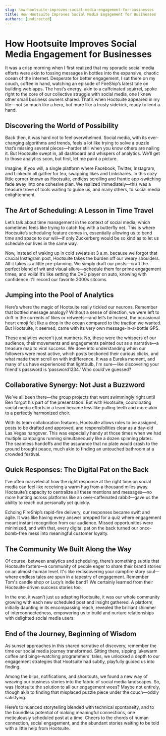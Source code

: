 ```yaml
---
slug: how-hootsuite-improves-social-media-engagement-for-businesses
title: How Hootsuite Improves Social Media Engagement for Businesses
authors: [undirected]
---
```


# How Hootsuite Improves Social Media Engagement for Businesses

It was a crisp morning when I first realized that my sporadic social media efforts were akin to tossing messages in bottles into the expansive, chaotic ocean of the internet. Desperate for better engagement, I sat there on my couch, coffee in hand, watching an episode of FireShip’s latest tale on building web apps. The host’s energy, akin to a caffeinated squirrel, spoke right to the core of our collective struggle with social media, one I knew other small business owners shared. That’s when Hootsuite appeared in my life—not so much like a hero, but more like a trusty sidekick, ready to lend a hand.

## Discovering the World of Possibility

Back then, it was hard not to feel overwhelmed. Social media, with its ever-changing algorithms and trends, feels a lot like trying to solve a puzzle that’s missing several pieces—harder still when you know others are nailing it. But Hootsuite swept in, all dashboard and whispers of analytics. We’ll get to those analytics soon, but first, let me paint a picture.

Imagine, if you will, a single platform where Facebook, Twitter, Instagram, and LinkedIn all gather for tea, swapping likes and Linkshares. In this cozy little corner known as Hootsuite, endless scrolling and frantic app-switching fade away into one cohesive plan. We realized immediately—this was a treasure trove of tools waiting to guide us, and many others, to social media enlightenment.

## The Art of Scheduling: A Lesson in Time Travel

Let’s talk about time management in the context of social media, which sometimes feels like trying to catch fog with a butterfly net. This is where Hootsuite’s scheduling feature comes in, essentially allowing us to bend time and space to our will—if only Zuckerberg would be so kind as to let us schedule our lives in the same way.

Now, instead of waking up in cold sweats at 3 a.m. because we forgot that crucial Instagram post, Hootsuite takes the burden off our weary shoulders. All it takes is a little pre-planning. We simply draft our posts—craft the perfect blend of wit and visual allure—schedule them for prime engagement times, and voilà! It’s like setting the DVD player on auto, knowing with confidence it'll record our favorite 2000s sitcoms.

## Jumping into the Pool of Analytics

Here’s where the magic of Hootsuite really tickled our neurons. Remember that bottled message analogy? Without a sense of direction, we were left to drift in the currents of likes or retweets—and let’s be honest, the occasional heart emoji felt like a drop in the ocean compared to the traction we wanted. But Hootsuite, it seemed, came with its very own message-in-a-bottle GPS.

These analytics weren't just numbers. No, these were the whispers of our audience, their movements and engagements painted out as a narrative—a treasure map to viral success. We dove into understanding when our followers were most active, which posts beckoned their curious clicks, and what made them scroll on with indifference. It was a Eureka moment, and many of us have experienced that lightbulb, I'm sure—like discovering your friend's password is ‘password1234.' Who could’ve guessed?

## Collaborative Synergy: Not Just a Buzzword

We’ve all been there—the group projects that went swimmingly right until Ben forgot his part of the presentation. But with Hootsuite, coordinating social media efforts in a team became less like pulling teeth and more akin to a perfectly harmonized choir.

With its team collaboration features, Hootsuite allows roles to be assigned, posts to be drafted and approved, and responsibilities clear as a day-old Las Vegas hangover. This was especially handy at those times when we had multiple campaigns running simultaneously like a dozen spinning plates. The seamless handoffs and the assurance that no plate would crash to the ground brought peace, much akin to finding an untouched bathroom at a crowded festival.

## Quick Responses: The Digital Pat on the Back

I’ve often marveled at how the right response at the right time on social media can feel like receiving a warm hug from a thousand miles away. Hootsuite’s capacity to centralize all these mentions and messages—no more hunting across platforms like an over-caffeinated rabbit—gave us the ability to reach out personally yet quickly.

Echoing FireShip’s rapid-fire delivery, our responses became swift and agile. It was like having every answer prepped for a quiz where engagement meant instant recognition from our audience. Missed opportunities were minimized, and with that, every digital pat on the back turned our once-bomb-free mess into meaningful customer loyalty.

## The Community We Built Along the Way

Of course, between analytics and scheduling, there’s something subtle that Hootsuite fosters—a community of people eager to share their brand stories on an almost-human level. It's like rediscovering your campfire story soul—where endless tales are spun in a tapestry of engagement. Remember Tom's candle shop or Lucy’s indie band? We certainly learned from their Hootsuite-driven success stories too.

In the end, it wasn’t just us adapting Hootsuite, it was our whole community growing with each new scheduled post and insight gathered. A platform, initially daunting in its encompassing reach, revealed the brilliant shimmer of interconnectedness, empowering us to build and nurture relationships with delighted social media users.

## End of the Journey, Beginning of Wisdom

As sunset approaches in this shared narrative of discovery, remember the time our social media journey transformed. Sitting there, sipping lukewarm coffee and binge-watching programmers' tales, we unlocked a depth to our engagement strategies that Hootsuite had subtly, playfully guided us into finding.

Among the blips, notifications, and shoutouts, we found a new way of weaving our business stories into the fabric of social media landscapes. So, was Hootsuite the solution to all our engagement woes? Maybe not entirely, though akin to finding that misplaced puzzle piece under the couch—oddly satisfying.

Here’s to nuanced storytelling blended with technical spontaneity, and to the boundless potential of making meaningful connections, one meticulously scheduled post at a time. Cheers to the chords of human connection, social engagement, and the abundant stories waiting to be told with a little help from Hootsuite.